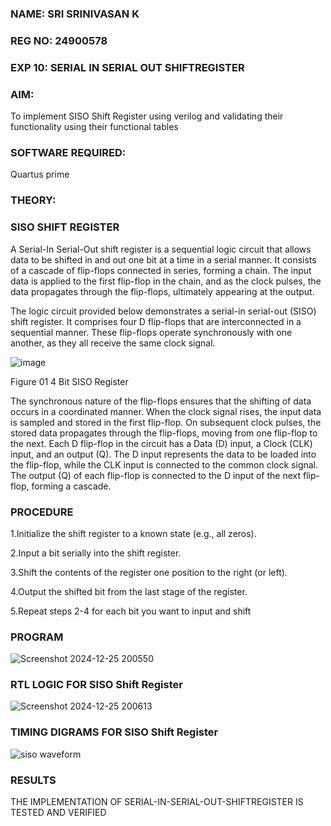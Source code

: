 ### NAME: SRI SRINIVASAN K
### REG NO: 24900578
### EXP 10: SERIAL IN SERIAL OUT SHIFTREGISTER

### **AIM:**

To implement  SISO Shift Register using verilog and validating their functionality using their functional tables

###  **SOFTWARE REQUIRED:**

Quartus prime

### **THEORY:**

### **SISO SHIFT REGISTER**

A Serial-In Serial-Out shift register is a sequential logic circuit that allows data to be shifted in and out one bit at a time in a serial manner. It consists of a cascade of flip-flops connected in series, forming a chain. The input data is applied to the first flip-flop in the chain, and as the clock pulses, the data propagates through the flip-flops, ultimately appearing at the output.

The logic circuit provided below demonstrates a serial-in serial-out (SISO) shift register. It comprises four D flip-flops that are interconnected in a sequential manner. These flip-flops operate synchronously with one another, as they all receive the same clock signal.

![image](https://github.com/naavaneetha/SERIAL-IN-SERIAL-OUT-SHIFTREGISTER/assets/154305477/e81c4072-37f9-46c6-8145-566764b74c3a)

Figure 01 4 Bit SISO Register

The synchronous nature of the flip-flops ensures that the shifting of data occurs in a coordinated manner. When the clock signal rises, the input data is sampled and stored in the first flip-flop. On subsequent clock pulses, the stored data propagates through the flip-flops, moving from one flip-flop to the next.
Each D flip-flop in the circuit has a Data (D) input, a Clock (CLK) input, and an output (Q). The D input represents the data to be loaded into the flip-flop, while the CLK input is connected to the common clock signal. The output (Q) of each flip-flop is connected to the D input of the next flip-flop, forming a cascade.

### **PROCEDURE**
1.Initialize the shift register to a known state (e.g., all zeros).

2.Input a bit serially into the shift register.

3.Shift the contents of the register one position to the right (or left). 

4.Output the shifted bit from the last stage of the register. 

5.Repeat steps 2-4 for each bit you want to input and shift

### **PROGRAM**
![Screenshot 2024-12-25 200550](https://github.com/user-attachments/assets/5f381307-8ca0-4a16-96ad-c90bf1340e0a)


### **RTL LOGIC FOR SISO Shift Register**
![Screenshot 2024-12-25 200613](https://github.com/user-attachments/assets/7fa92f51-32d8-4e74-b73b-39c913ad8044)

### **TIMING DIGRAMS FOR SISO Shift Register**
![siso waveform](https://github.com/user-attachments/assets/6cf3657d-59a1-468a-93fc-821999861153)

### **RESULTS**
THE IMPLEMENTATION OF SERIAL-IN-SERIAL-OUT-SHIFTREGISTER IS TESTED AND VERIFIED
